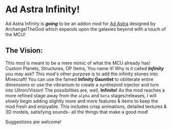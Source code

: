 # Ad Astra Infinity!
Ad Astra Infinity is ***going*** to be an addon mod for [Ad Astra](https://modrinth.com/mod/ad-astra) designed by ArchangelTheGod which expands upon the galaxies beyond with a touch of the MCU!

## The Vision:
This mod is meant to be a mere mimic of what the MCU already has! Custom Planets, Structures, OP Items, You name it! Why is it called ***Infinity*** you may ask? This mod's other purpose
is to add the infinity stones into Minecraft! You can use the famed **Infinity Gauntlet** to obliterate entire dimensions or use the vibranium to create a synthezoid injector and turn into
Ultron/Vision! The possibilities are, well, **Infinite!** As the mod reaches a more refined stage away from the ``alpha`` and ``beta`` stages/releases, I will *slowly* begin adding slightly
more and more features & items to keep the mod fresh and enjoyable. This includes crisp animations, detailed textures & 3D models, satisfying sounds- all the things that make a good mod!

Suggestions are welcome! 

 

